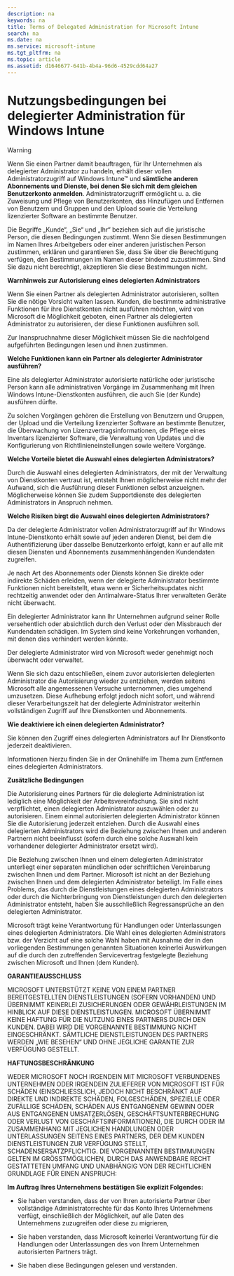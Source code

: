 ```yaml
---
description: na
keywords: na
title: Terms of Delegated Administration for Microsoft Intune
search: na
ms.date: na
ms.service: microsoft-intune
ms.tgt_pltfrm: na
ms.topic: article
ms.assetid: d1646677-641b-4b4a-96d6-4529cdd64a27
---
```

# Nutzungsbedingungen bei delegierter Administration f&#252;r Windows Intune
> [!WARNING]
> Wenn Sie einen Partner damit beauftragen, für Ihr Unternehmen als delegierter Administrator zu handeln, erhält dieser vollen Administratorzugriff auf Windows Intune™ und **sämtliche anderen Abonnements und Dienste, bei denen Sie sich mit dem gleichen Benutzerkonto anmelden**.  Administratorzugriff ermöglicht u. a. die Zuweisung und Pflege von Benutzerkonten, das Hinzufügen und Entfernen von Benutzern und Gruppen und den Upload sowie die Verteilung lizenzierter Software an bestimmte Benutzer.

Die Begriffe „Kunde“, „Sie“ und „Ihr“ beziehen sich auf die juristische Person, die diesen Bedingungen zustimmt. Wenn Sie diesen Bestimmungen im Namen Ihres Arbeitgebers oder einer anderen juristischen Person zustimmen, erklären und garantieren Sie, dass Sie über die Berechtigung verfügen, den Bestimmungen im Namen dieser bindend zuzustimmen. Sind Sie dazu nicht berechtigt, akzeptieren Sie diese Bestimmungen nicht.

**Warnhinweis zur Autorisierung eines delegierten Administrators**

Wenn Sie einen Partner als delegierten Administrator autorisieren, sollten Sie die nötige Vorsicht walten lassen. Kunden, die bestimmte administrative Funktionen für ihre Dienstkonten nicht ausführen möchten, wird von Microsoft die Möglichkeit geboten, einen Partner als delegierten Administrator zu autorisieren, der diese Funktionen ausführen soll.

Zur Inanspruchnahme dieser Möglichkeit müssen Sie die nachfolgend aufgeführten Bedingungen lesen und ihnen zustimmen.

**Welche Funktionen kann ein Partner als delegierter Administrator ausführen?**

Eine als delegierter Administrator autorisierte natürliche oder juristische Person kann alle administrativen Vorgänge im Zusammenhang mit Ihren Windows Intune-Dienstkonten ausführen, die auch Sie (der Kunde) ausführen dürfte.

Zu solchen Vorgängen gehören die Erstellung von Benutzern und Gruppen, der Upload und die Verteilung lizenzierter Software an bestimmte Benutzer, die Überwachung von Lizenzvertragsinformationen, die Pflege eines Inventars lizenzierter Software, die Verwaltung von Updates und die Konfigurierung von Richtlinieneinstellungen sowie weitere Vorgänge.

**Welche Vorteile bietet die Auswahl eines delegierten Administrators?**

Durch die Auswahl eines delegierten Administrators, der mit der Verwaltung von Dienstkonten vertraut ist, entsteht Ihnen möglicherweise nicht mehr der Aufwand, sich die Ausführung dieser Funktionen selbst anzueignen. Möglicherweise können Sie zudem Supportdienste des delegierten Administrators in Anspruch nehmen.

**Welche Risiken birgt die Auswahl eines delegierten Administrators?**

Da der delegierte Administrator vollen Administratorzugriff auf Ihr Windows Intune-Dienstkonto erhält sowie auf jeden anderen Dienst, bei dem die Authentifizierung über dasselbe Benutzerkonto erfolgt, kann er auf alle mit diesen Diensten und Abonnements zusammenhängenden Kundendaten zugreifen.

Je nach Art des Abonnements oder Diensts können Sie direkte oder indirekte Schäden erleiden, wenn der delegierte Administrator bestimmte Funktionen nicht bereitstellt, etwa wenn er Sicherheitsupdates nicht rechtzeitig anwendet oder den Antimalware-Status Ihrer verwalteten Geräte nicht überwacht.

Ein delegierter Administrator kann Ihr Unternehmen aufgrund seiner Rolle versehentlich oder absichtlich durch den Verlust oder den Missbrauch der Kundendaten schädigen. Im System sind keine Vorkehrungen vorhanden, mit denen dies verhindert werden könnte.

Der delegierte Administrator wird von Microsoft weder genehmigt noch überwacht oder verwaltet.

Wenn Sie sich dazu entschließen, einem zuvor autorisierten delegierten Administrator die Autorisierung wieder zu entziehen, werden seitens Microsoft alle angemessenen Versuche unternommen, dies umgehend umzusetzen. Diese Aufhebung erfolgt jedoch nicht sofort, und während dieser Verarbeitungszeit hat der delegierte Administrator weiterhin vollständigen Zugriff auf Ihre Dienstkonten und Abonnements.

**Wie deaktiviere ich einen delegierten Administrator?**

Sie können den Zugriff eines delegierten Administrators auf Ihr Dienstkonto jederzeit deaktivieren.

Informationen hierzu finden Sie in der Onlinehilfe im Thema zum Entfernen eines delegierten Administrators.

**Zusätzliche Bedingungen**

Die Autorisierung eines Partners für die delegierte Administration ist lediglich eine Möglichkeit der Arbeitsvereinfachung. Sie sind nicht verpflichtet, einen delegierten Administrator auszuwählen oder zu autorisieren. Einem einmal autorisierten delegierten Administrator können Sie die Autorisierung jederzeit entziehen. Durch die Auswahl eines delegierten Administrators wird die Beziehung zwischen Ihnen und anderen Partnern nicht beeinflusst (sofern durch eine solche Auswahl kein vorhandener delegierter Administrator ersetzt wird).

Die Beziehung zwischen Ihnen und einem delegierten Administrator unterliegt einer separaten mündlichen oder schriftlichen Vereinbarung zwischen Ihnen und dem Partner. Microsoft ist nicht an der Beziehung zwischen Ihnen und dem delegierten Administrator beteiligt. Im Falle eines Problems, das durch die Dienstleistungen eines delegierten Administrators oder durch die Nichterbringung von Dienstleistungen durch den delegierten Administrator entsteht, haben Sie ausschließlich Regressansprüche an den delegierten Administrator.

Microsoft trägt keine Verantwortung für Handlungen oder Unterlassungen eines delegierten Administrators. Die Wahl eines delegierten Administrators bzw. der Verzicht auf eine solche Wahl haben mit Ausnahme der in den vorliegenden Bestimmungen genannten Situationen keinerlei Auswirkungen auf die durch den zutreffenden Servicevertrag festgelegte Beziehung zwischen Microsoft und Ihnen (dem Kunden).

**GARANTIEAUSSCHLUSS**

MICROSOFT UNTERSTÜTZT KEINE VON EINEM PARTNER BEREITGESTELLTEN DIENSTLEISTUNGEN (SOFERN VORHANDEN) UND ÜBERNIMMT KEINERLEI ZUSICHERUNGEN ODER GEWÄHRLEISTUNGEN IM HINBLICK AUF DIESE DIENSTLEISTUNGEN. MICROSOFT ÜBERNIMMT KEINE HAFTUNG FÜR DIE NUTZUNG EINES PARTNERS DURCH DEN KUNDEN. DABEI WIRD DIE VORGENANNTE BESTIMMUNG NICHT EINGESCHRÄNKT. SÄMTLICHE DIENSTLEISTUNGEN DES PARTNERS WERDEN „WIE BESEHEN“ UND OHNE JEGLICHE GARANTIE ZUR VERFÜGUNG GESTELLT.

**HAFTUNGSBESCHRÄNKUNG**

WEDER MICROSOFT NOCH IRGENDEIN MIT MICROSOFT VERBUNDENES UNTERNEHMEN ODER IRGENDEIN ZULIEFERER VON MICROSOFT IST FÜR SCHÄDEN (EINSCHLIESSLICH, JEDOCH NICHT BESCHRÄNKT AUF DIREKTE UND INDIREKTE SCHÄDEN, FOLGESCHÄDEN, SPEZIELLE ODER ZUFÄLLIGE SCHÄDEN, SCHÄDEN AUS ENTGANGENEM GEWINN ODER AUS ENTGANGENEN UMSATZERLÖSEN, GESCHÄFTSUNTERBRECHUNG ODER VERLUST VON GESCHÄFTSINFORMATIONEN), DIE DURCH ODER IM ZUSAMMENHANG MIT JEGLICHEN HANDLUNGEN ODER UNTERLASSUNGEN SEITENS EINES PARTNERS, DER DEM KUNDEN DIENSTLEISTUNGEN ZUR VERFÜGUNG STELLT, SCHADENSERSATZPFLICHTIG. DIE VORGENANNTEN BESTIMMUNGEN GELTEN IM GRÖSSTMÖGLICHEN, DURCH DAS ANWENDBARE RECHT GESTATTETEN UMFANG UND UNABHÄNGIG VON DER RECHTLICHEN GRUNDLAGE FÜR EINEN ANSPRUCH:

**Im Auftrag Ihres Unternehmens bestätigen Sie explizit Folgendes:**

-   Sie haben verstanden, dass der von Ihren autorisierte Partner über vollständige Administratorrechte für das Konto Ihres Unternehmens verfügt, einschließlich der Möglichkeit, auf alle Daten des Unternehmens zuzugreifen oder diese zu migrieren,

-   Sie haben verstanden, dass Microsoft keinerlei Verantwortung für die Handlungen oder Unterlassungen des von Ihrem Unternehmen autorisierten Partners trägt.

-   Sie haben diese Bedingungen gelesen und verstanden.

